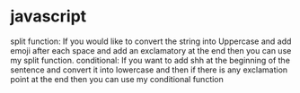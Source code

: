# javascript
split function: If you would like to convert the string into Uppercase and add emoji after each space and add an exclamatory at the end then you can use my split function.
conditional: If you want to add shh at the beginning of the sentence and convert it into lowercase and then if there is any exclamation point at the end then you can use my conditional function
